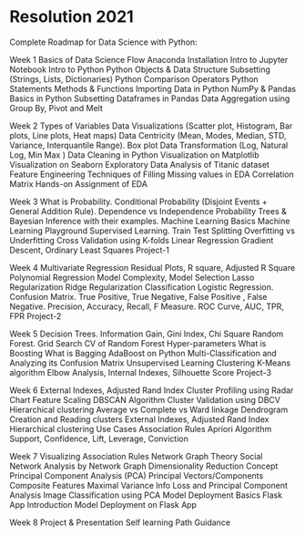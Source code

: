 # Resolution 2021
 Complete Roadmap for Data Science with Python:


Week 1
Basics of Data Science Flow
Anaconda Installation
Intro to Jupyter Notebook
Intro to Python
Python Objects & Data Structure
Subsetting (Strings, Lists, Dictionaries)
Python Comparison Operators
Python Statements
Methods & Functions
Importing Data in Python
NumPy & Pandas Basics in Python
Subsetting Dataframes in Pandas
Data Aggregation using Group By, Pivot and Melt

 
Week 2
Types of Variables
Data Visualizations (Scatter plot, Histogram, Bar plots, Line plots, Heat maps)
Data Centricity (Mean, Modes, Median, STD, Variance, Interquantile Range).
Box plot
Data Transformation (Log, Natural Log, Min Max )
Data Cleaning in Python
Visualization on Matplotlib
Visualization on Seaborn
Exploratory Data Analysis of Titanic dataset
Feature Engineering
Techniques of Filling Missing values in EDA
Correlation Matrix
Hands-on Assignment of EDA

 
Week 3
What is Probability.
Conditional Probability (Disjoint Events + General Addition Rule).
Dependence vs Independence
Probability Trees & Bayesian Inference with their examples.
Machine Learning Basics
Machine Learning Playground
Supervised Learning.
Train Test Splitting
Overfitting vs Underfitting
Cross Validation using K-folds
Linear Regression
Gradient Descent, Ordinary Least Squares
Project-1

 
Week 4
Multivariate Regression
Residual Plots, R square, Adjusted R Square
Polynomial Regression
Model Complexity, Model Selection
Lasso Regularization
Ridge Regularization
Classification
Logistic Regression.
Confusion Matrix.
True Positive, True Negative, False Positive , False Negative.
Precision, Accuracy, Recall, F Measure.
ROC Curve, AUC, TPR, FPR
Project-2

 
Week 5
Decision Trees.
Information Gain, Gini Index, Chi Square
Random Forest.
Grid Search CV of Random Forest Hyper-parameters
What is Boosting
What is Bagging
AdaBoost on Python
Multi-Classification and Analyzing its Confusion Matrix
Unsupervised Learning
Clustering
K-Means algorithm
Elbow Analysis, Internal Indexes, Silhouette Score
Project-3

 
Week 6
External Indexes, Adjusted Rand Index
Cluster Profiling using Radar Chart
Feature Scaling
DBSCAN Algorithm
Cluster Validation using DBCV
Hierarchical clustering
Average vs Complete vs Ward linkage
Dendrogram Creation and Reading clusters
External Indexes, Adjusted Rand Index
Hierarchical clustering Use Cases
Association Rules
Apriori Algorithm
Support, Confidence, Lift, Leverage, Conviction


Week 7
Visualizing Association Rules
Network Graph Theory
Social Network Analysis by Network Graph
Dimensionality Reduction Concept
Principal Component Analysis (PCA)
Principal Vectors/Components
Composite Features
Maximal Variance
Info Loss and Principal Component Analysis
Image Classification using PCA
Model Deployment Basics
Flask App Introduction
Model Deployment on Flask App

 
Week 8
Project & Presentation
Self learning Path Guidance


